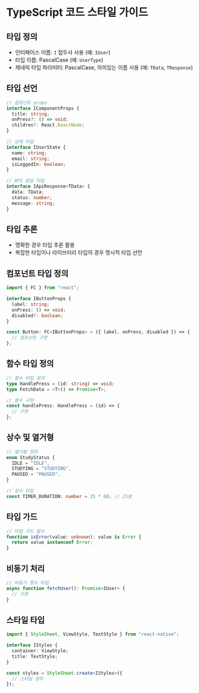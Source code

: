 # TypeScript 코드 스타일 가이드

## 타입 정의

- 인터페이스 이름: `I` 접두사 사용 (예: `IUser`)
- 타입 이름: PascalCase (예: `UserType`)
- 제네릭 타입 파라미터: PascalCase, 의미있는 이름 사용 (예: `TData`, `TResponse`)

## 타입 선언

```typescript
// 컴포넌트 props
interface IComponentProps {
  title: string;
  onPress?: () => void;
  children?: React.ReactNode;
}

// 상태 타입
interface IUserState {
  name: string;
  email: string;
  isLoggedIn: boolean;
}

// API 응답 타입
interface IApiResponse<TData> {
  data: TData;
  status: number;
  message: string;
}
```

## 타입 추론

- 명확한 경우 타입 추론 활용
- 복잡한 타입이나 라이브러리 타입의 경우 명시적 타입 선언

## 컴포넌트 타입 정의

```typescript
import { FC } from "react";

interface IButtonProps {
  label: string;
  onPress: () => void;
  disabled?: boolean;
}

const Button: FC<IButtonProps> = ({ label, onPress, disabled }) => {
  // 컴포넌트 구현
};
```

## 함수 타입 정의

```typescript
// 함수 타입 정의
type HandlePress = (id: string) => void;
type FetchData = <T>() => Promise<T>;

// 함수 구현
const handlePress: HandlePress = (id) => {
  // 구현
};
```

## 상수 및 열거형

```typescript
// 열거형 정의
enum StudyStatus {
  IDLE = "IDLE",
  STUDYING = "STUDYING",
  PAUSED = "PAUSED",
}

// 상수 타입
const TIMER_DURATION: number = 25 * 60; // 25분
```

## 타입 가드

```typescript
// 타입 가드 함수
function isError(value: unknown): value is Error {
  return value instanceof Error;
}
```

## 비동기 처리

```typescript
// 비동기 함수 타입
async function fetchUser(): Promise<IUser> {
  // 구현
}
```

## 스타일 타입

```typescript
import { StyleSheet, ViewStyle, TextStyle } from "react-native";

interface IStyles {
  container: ViewStyle;
  title: TextStyle;
}

const styles = StyleSheet.create<IStyles>({
  // 스타일 정의
});
```
